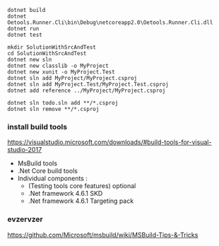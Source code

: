 ```
dotnet build
dotnet Oetools.Runner.Cli\bin\Debug\netcoreapp2.0\Oetools.Runner.Cli.dll
dotnet run
dotnet test
```

```
mkdir SolutionWithSrcAndTest
cd SolutionWithSrcAndTest
dotnet new sln
dotnet new classlib -o MyProject
dotnet new xunit -o MyProject.Test
dotnet sln add MyProject/MyProject.csproj
dotnet sln add MyProject.Test/MyProject.Test.csproj
dotnet add reference ../MyProject/MyProject.csproj

dotnet sln todo.sln add **/*.csproj
dotnet sln remove **/*.csproj
```

### install build tools

https://visualstudio.microsoft.com/downloads/#build-tools-for-visual-studio-2017

- MsBuild tools
- .Net Core build tools
- Individual components :
  - (Testing tools core features) optional
  - .Net framework 4.6.1 SKD
  - .Net framework 4.6.1 Targeting pack


### evzervzer

https://github.com/Microsoft/msbuild/wiki/MSBuild-Tips-&-Tricks